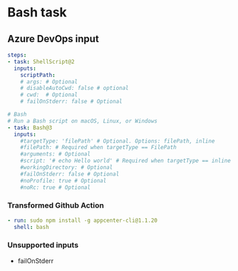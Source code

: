 # Bash task

## Azure DevOps input

```yaml
steps:
- task: ShellScript@2
  inputs:
    scriptPath:
    # args: # Optional
    # disableAutoCwd: false # optional
    # cwd:  # Optional
    # failOnStderr: false # Optional
```

```yaml
# Bash
# Run a Bash script on macOS, Linux, or Windows
- task: Bash@3
  inputs:
    #targetType: 'filePath' # Optional. Options: filePath, inline
    #filePath: # Required when targetType == FilePath
    #arguments: # Optional
    #script: '# echo Hello world' # Required when targetType == inline
    #workingDirectory: # Optional
    #failOnStderr: false # Optional
    #noProfile: true # Optional
    #noRc: true # Optional
```

### Transformed Github Action

```yaml
- run: sudo npm install -g appcenter-cli@1.1.20
  shell: bash
```

### Unsupported inputs

- failOnStderr
